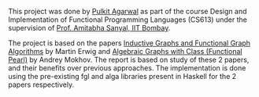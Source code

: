 This project was done by [Pulkit Agarwal](https://github.com/PulkitAgr113) as part of the course Design and Implementation of Functional Programming Languages (CS613) under the supervision of [Prof. Amitabha Sanyal, IIT Bombay](https://www.cse.iitb.ac.in/~as/).

The project is based on the papers [Inductive Graphs and Functional Graph Algorithms](https://web.engr.oregonstate.edu/~erwig/papers/InductiveGraphs_JFP01.pdf) by Martin Erwig and [Algebraic Graphs with Class (Functional Pearl)](https://github.com/snowleopard/alga-paper/releases/download/final/algebraic-graphs.pdf) by Andrey Mokhov. The report is based on study of these 2 papers, and their benefits over previous approaches. The implementation is done using the pre-existing fgl and alga libraries present in Haskell for the 2 papers respectively.